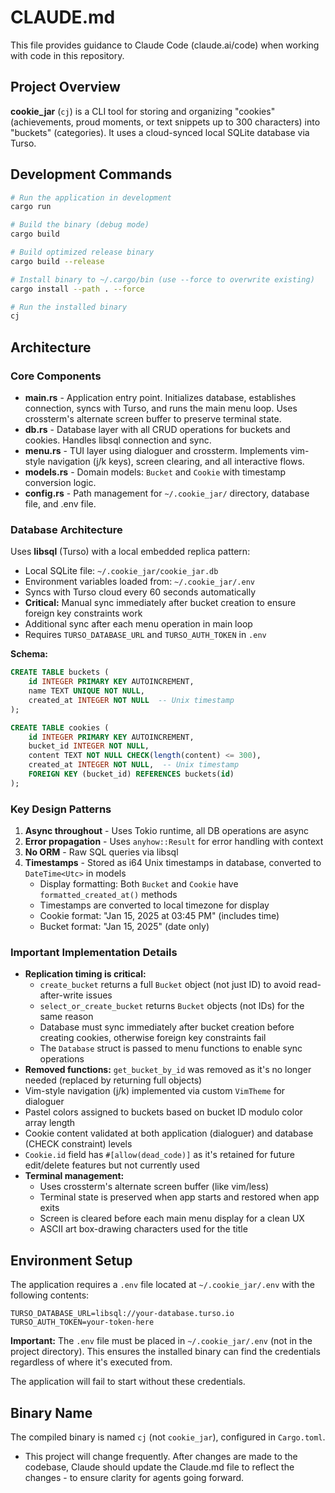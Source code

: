 # CLAUDE.md

This file provides guidance to Claude Code (claude.ai/code) when working with code in this repository.

## Project Overview

**cookie_jar** (`cj`) is a CLI tool for storing and organizing "cookies" (achievements, proud moments, or text snippets up to 300 characters) into "buckets" (categories). It uses a cloud-synced local SQLite database via Turso.

## Development Commands

```bash
# Run the application in development
cargo run

# Build the binary (debug mode)
cargo build

# Build optimized release binary
cargo build --release

# Install binary to ~/.cargo/bin (use --force to overwrite existing)
cargo install --path . --force

# Run the installed binary
cj
```

## Architecture

### Core Components

- **main.rs** - Application entry point. Initializes database, establishes connection, syncs with Turso, and runs the main menu loop. Uses crossterm's alternate screen buffer to preserve terminal state.
- **db.rs** - Database layer with all CRUD operations for buckets and cookies. Handles libsql connection and sync.
- **menu.rs** - TUI layer using dialoguer and crossterm. Implements vim-style navigation (j/k keys), screen clearing, and all interactive flows.
- **models.rs** - Domain models: `Bucket` and `Cookie` with timestamp conversion logic.
- **config.rs** - Path management for `~/.cookie_jar/` directory, database file, and .env file.

### Database Architecture

Uses **libsql** (Turso) with a local embedded replica pattern:
- Local SQLite file: `~/.cookie_jar/cookie_jar.db`
- Environment variables loaded from: `~/.cookie_jar/.env`
- Syncs with Turso cloud every 60 seconds automatically
- **Critical:** Manual sync immediately after bucket creation to ensure foreign key constraints work
- Additional sync after each menu operation in main loop
- Requires `TURSO_DATABASE_URL` and `TURSO_AUTH_TOKEN` in `.env`

**Schema:**
```sql
CREATE TABLE buckets (
    id INTEGER PRIMARY KEY AUTOINCREMENT,
    name TEXT UNIQUE NOT NULL,
    created_at INTEGER NOT NULL  -- Unix timestamp
);

CREATE TABLE cookies (
    id INTEGER PRIMARY KEY AUTOINCREMENT,
    bucket_id INTEGER NOT NULL,
    content TEXT NOT NULL CHECK(length(content) <= 300),
    created_at INTEGER NOT NULL,  -- Unix timestamp
    FOREIGN KEY (bucket_id) REFERENCES buckets(id)
);
```

### Key Design Patterns

1. **Async throughout** - Uses Tokio runtime, all DB operations are async
2. **Error propagation** - Uses `anyhow::Result` for error handling with context
3. **No ORM** - Raw SQL queries via libsql
4. **Timestamps** - Stored as i64 Unix timestamps in database, converted to `DateTime<Utc>` in models
   - Display formatting: Both `Bucket` and `Cookie` have `formatted_created_at()` methods
   - Timestamps are converted to local timezone for display
   - Cookie format: "Jan 15, 2025 at 03:45 PM" (includes time)
   - Bucket format: "Jan 15, 2025" (date only)

### Important Implementation Details

- **Replication timing is critical:**
  - `create_bucket` returns a full `Bucket` object (not just ID) to avoid read-after-write issues
  - `select_or_create_bucket` returns `Bucket` objects (not IDs) for the same reason
  - Database must sync immediately after bucket creation before creating cookies, otherwise foreign key constraints fail
  - The `Database` struct is passed to menu functions to enable sync operations
- **Removed functions:** `get_bucket_by_id` was removed as it's no longer needed (replaced by returning full objects)
- Vim-style navigation (j/k) implemented via custom `VimTheme` for dialoguer
- Pastel colors assigned to buckets based on bucket ID modulo color array length
- Cookie content validated at both application (dialoguer) and database (CHECK constraint) levels
- `Cookie.id` field has `#[allow(dead_code)]` as it's retained for future edit/delete features but not currently used
- **Terminal management:**
  - Uses crossterm's alternate screen buffer (like vim/less)
  - Terminal state is preserved when app starts and restored when app exits
  - Screen is cleared before each main menu display for a clean UX
  - ASCII art box-drawing characters used for the title

## Environment Setup

The application requires a `.env` file located at `~/.cookie_jar/.env` with the following contents:
```
TURSO_DATABASE_URL=libsql://your-database.turso.io
TURSO_AUTH_TOKEN=your-token-here
```

**Important:** The `.env` file must be placed in `~/.cookie_jar/.env` (not in the project directory). This ensures the installed binary can find the credentials regardless of where it's executed from.

The application will fail to start without these credentials.

## Binary Name

The compiled binary is named `cj` (not `cookie_jar`), configured in `Cargo.toml`.
- This project will change frequently. After changes are made to the codebase, Claude should update the Claude.md file to reflect the changes - to ensure clarity for agents going forward.